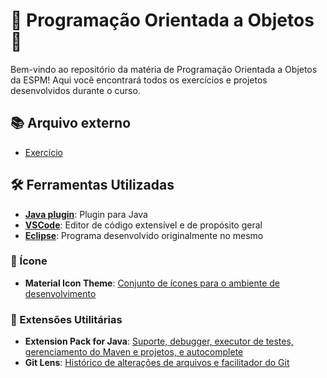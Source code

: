 # 🌟 Programação Orientada a Objetos 🌟

Bem-vindo ao repositório da matéria de Programação Orientada a Objetos da ESPM! Aqui você encontrará todos os exercícios e projetos desenvolvidos durante o curso.

## 📚 Arquivo externo

- [Exercício](https://drive.google.com/file/d/1SsPO27N8yd2R2moeVtNmGs6pQ1JP8YKR/view?usp=sharing)

## 🛠️ Ferramentas Utilizadas

- [**Java plugin**](https://github.com/halcyon/asdf-java): Plugin para Java
- [**VSCode**](https://code.visualstudio.com): Editor de código extensível e de propósito geral
- [**Eclipse**](https://www.eclipse.org/downloads/): Programa desenvolvido originalmente no mesmo

### 🎨 Ícone

- **Material Icon Theme**: [Conjunto de ícones para o ambiente de desenvolvimento](https://marketplace.visualstudio.com/items?itemName=PKief.material-icon-theme)

### 🧩 Extensões Utilitárias

- **Extension Pack for Java**: [Suporte, debugger, executor de testes, gerenciamento do Maven e projetos, e autocomplete](https://marketplace.visualstudio.com/items?itemName=vscjava.vscode-java-pack)
- **Git Lens**: [Histórico de alterações de arquivos e facilitador do Git](https://marketplace.visualstudio.com/items?itemName=eamodio.gitlens)
